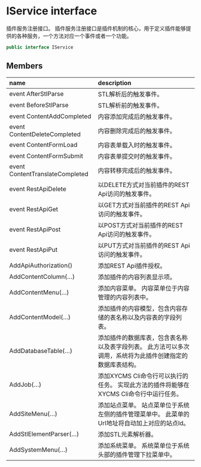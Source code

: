 # IService interface

插件服务注册接口。 插件服务注册接口是插件机制的核心，用于定义插件能够提供的各种服务，一个方法对应一个事件或者一个功能。

``` c#
public interface IService
```

## Members

| name | description |
| :----- | :----- |
|event AfterStlParse	|STL解析后的触发事件。|
|event BeforeStlParse	|STL解析前的触发事件。|
|event ContentAddCompleted	|内容添加完成后的触发事件。|
|event ContentDeleteCompleted	|内容删除完成后的触发事件。|
|event ContentFormLoad	|内容表单载入时的触发事件。|
|event ContentFormSubmit	|内容表单提交时的触发事件。|
|event ContentTranslateCompleted	|内容转移完成后的触发事件。|
|event RestApiDelete	|以DELETE方式对当前插件的REST Api访问的触发事件。|
|event RestApiGet	|以GET方式对当前插件的REST Api访问的触发事件。|
|event RestApiPost	|以POST方式对当前插件的REST Api访问的触发事件。|
|event RestApiPut	|以PUT方式对当前插件的REST Api访问的触发事件。|
|AddApiAuthorization()	|添加REST Api插件授权。|
|AddContentColumn(…)	|添加插件的内容列表显示项。|
|AddContentMenu(…)	|添加内容菜单。 内容菜单位于内容管理的内容列表中。|
|AddContentModel(…)	|添加插件的内容模型，包含内容存储的表名称以及内容表的字段列表。|
|AddDatabaseTable(…)	|添加插件的数据库表，包含表名称以及表字段列表。 此方法可以多次调用，系统将为此插件创建指定的数据库表结构。|
|AddJob(…)	|添加XYCMS Cli命令行可以执行的任务。 实现此方法的插件将能够在XYCMS Cli命令行中运行任务。|
|AddSiteMenu(…)	|添加站点菜单。 站点菜单位于系统左侧的插件管理菜单中。 此菜单的Url地址将自动加上对应的站点Id。|
|AddStlElementParser(…)	|添加STL元素解析器。|
|AddSystemMenu(…)	|添加系统菜单。 系统菜单位于系统头部的插件管理下拉菜单中。|

